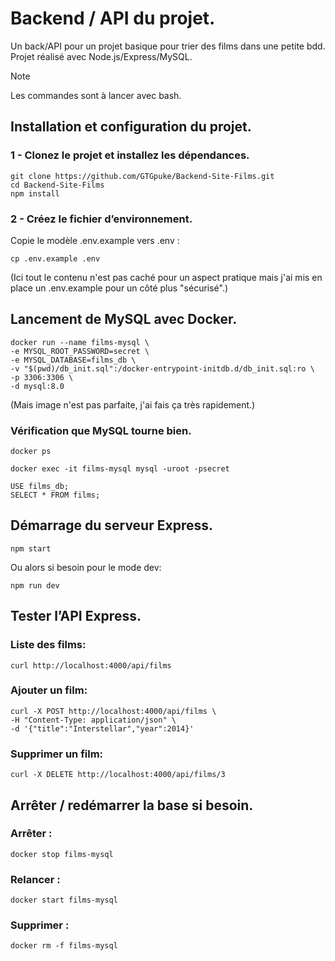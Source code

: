 # Backend / API du projet.
Un back/API pour un projet basique pour trier des films dans une petite bdd.
Projet réalisé avec Node.js/Express/MySQL.

> [!NOTE]  
> Les commandes sont à lancer avec bash.
## Installation et configuration du projet.

### 1 - Clonez le projet et installez les dépendances.
    
    git clone https://github.com/GTGpuke/Backend-Site-Films.git
    cd Backend-Site-Films
    npm install
    

### 2 - Créez le fichier d’environnement.

Copie le modèle .env.example vers .env :

    cp .env.example .env
    
(Ici tout le contenu n'est pas caché pour un aspect pratique mais j'ai mis en place un .env.example pour un côté plus "sécurisé".)

## Lancement de MySQL avec Docker.
    
    docker run --name films-mysql \
    -e MYSQL_ROOT_PASSWORD=secret \
    -e MYSQL_DATABASE=films_db \
    -v "$(pwd)/db_init.sql":/docker-entrypoint-initdb.d/db_init.sql:ro \
    -p 3306:3306 \
    -d mysql:8.0
    
(Mais image n'est pas parfaite, j'ai fais ça très rapidement.)
    
### Vérification que MySQL tourne bien.

    docker ps

    docker exec -it films-mysql mysql -uroot -psecret

    USE films_db;
    SELECT * FROM films;

## Démarrage du serveur Express.

    npm start

Ou alors si besoin pour le mode dev:


    npm run dev

## Tester l’API Express.
### Liste des films:

    curl http://localhost:4000/api/films

### Ajouter un film:

    curl -X POST http://localhost:4000/api/films \
    -H "Content-Type: application/json" \
    -d '{"title":"Interstellar","year":2014}'

### Supprimer un film:

    curl -X DELETE http://localhost:4000/api/films/3

## Arrêter / redémarrer la base si besoin.
### Arrêter :

    docker stop films-mysql

### Relancer :

    docker start films-mysql

### Supprimer :

    docker rm -f films-mysql
